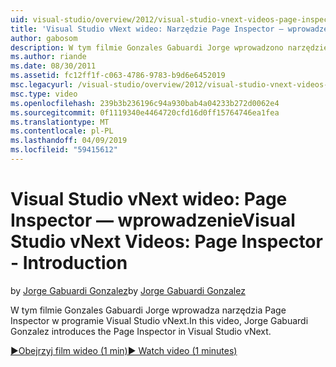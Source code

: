 ```yaml
---
uid: visual-studio/overview/2012/visual-studio-vnext-videos-page-inspector-introduction
title: 'Visual Studio vNext wideo: Narzędzie Page Inspector — wprowadzenie | Dokumentacja firmy Microsoft'
author: gabosom
description: W tym filmie Gonzales Gabuardi Jorge wprowadzono narzędzie Page Inspector w programie Visual Studio vNext
ms.author: riande
ms.date: 08/30/2011
ms.assetid: fc12ff1f-c063-4786-9783-b9d6e6452019
msc.legacyurl: /visual-studio/overview/2012/visual-studio-vnext-videos-page-inspector-introduction
msc.type: video
ms.openlocfilehash: 239b3b236196c94a930bab4a04233b272d0062e4
ms.sourcegitcommit: 0f1119340e4464720cfd16d0ff15764746ea1fea
ms.translationtype: MT
ms.contentlocale: pl-PL
ms.lasthandoff: 04/09/2019
ms.locfileid: "59415612"
---
```

# <a name="visual-studio-vnext-videos-page-inspector---introduction"></a><span data-ttu-id="bff34-103">Visual Studio vNext wideo: Page Inspector — wprowadzenie</span><span class="sxs-lookup"><span data-stu-id="bff34-103">Visual Studio vNext Videos: Page Inspector - Introduction</span></span>

<span data-ttu-id="bff34-104">by [Jorge Gabuardi Gonzalez](https://github.com/gabosom)</span><span class="sxs-lookup"><span data-stu-id="bff34-104">by [Jorge Gabuardi Gonzalez](https://github.com/gabosom)</span></span>

<span data-ttu-id="bff34-105">W tym filmie Gonzales Gabuardi Jorge wprowadza narzędzia Page Inspector w programie Visual Studio vNext.</span><span class="sxs-lookup"><span data-stu-id="bff34-105">In this video, Jorge Gabuardi Gonzalez introduces the Page Inspector in Visual Studio vNext.</span></span>

[<span data-ttu-id="bff34-106">&#9654;Obejrzyj film wideo (1 min)</span><span class="sxs-lookup"><span data-stu-id="bff34-106">&#9654; Watch video (1 minutes)</span></span>](https://channel9.msdn.com/Blogs/ASP-NET-Site-Videos/visual-studio-vnext-videos-page-inspector-introduction)
